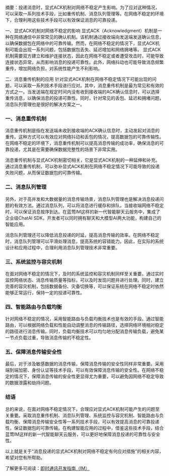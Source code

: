 摘要：投递消息时，显式ACK机制对网络不稳定产生影响。为了应对这种情况，可以采取一系列技术手段，比如重传机制、消息队列管理等。在网络不稳定的环境下，合理利用这些技术手段可以有效保证消息的可靠投递。

一、显式ACK机制对网络不稳定的影响
显式ACK（Acknowledgment）机制是一种在网络通信中非常常见的确认机制。该机制通过接收端向发送端发送确认信息，以确保数据包在网络中的可靠传输。然而，在网络不稳定的情况下，显式ACK机制可能会出现一系列问题，包括数据包丢失、延迟增加和网络拥堵等。
显式ACK机制需要双方建立和维护连接状态，因此在网络不稳定或者遭受攻击时，可能导致连接状态异常，从而影响消息的投递可靠性。此外，网络抖动也可能导致消息频繁重传，增加网络负担，对系统性能产生不利影响。

二、消息重传机制的应用
针对显式ACK机制在网络不稳定情况下可能出现的问题，可以采取一系列技术手段进行应对。其中，消息重传机制是最为常见和有效的方式之一。当发送端在规定时间内没有收到接收端的ACK确认信息时，可以选择重传消息，以确保消息的投递可靠性。同时，针对常见的丢包、延迟和拥堵问题，消息队列管理也是很好的解决方案之一。

### 一、消息重传机制
消息重传机制是指在发送端未收到接收端的ACK确认信息时，主动发起对消息的重传。这种方式可以有效应对网络抖动和丢包的情况，提高数据包的可靠传输性。在网络不稳定的环境下，消息重传机制可以提高消息传输的成功率，确保消息的可靠投递，尤其是在需要确保数据完整性的场景下非常实用。

消息重传机制与显式ACK机制密切相关，它是显式ACK机制的一种延伸和补充。通过消息重传机制，可以弥补显式ACK机制在网络不稳定情况下可能导致的投递失败问题，从而保证数据包的可靠传输。

### 二、消息队列管理
另外，对于高并发和大数据量的消息传输场景，消息队列管理也是解决消息投递问题的有效方法。通过消息队列，可以将消息进行缓存和排队，当接收端网络不稳定时，可以保证消息按序到达。在蓝莺IM这样的新一代智能聊天云服务中，集成了企业级ChatAI SDK，开发者可以同时拥有聊天和大模型AI两大功能，构建自己的智能应用。

消息队列管理还可以降低消息投递的时延，提高消息传输的效率。在网络不稳定时，消息队列管理可以平滑处理消息，提高系统的容错能力。因此，在实际的系统设计和应用过程中，合理利用消息队列管理技术非常重要。

### 三、系统监控与容灾机制
在面对网络不稳定的情况下，及时的系统监控和容灾机制同样至关重要。通过实时监控网络状态、消息传输质量等指标，可以及时发现问题并进行处理。同时，建立完善的容灾机制，包括数据备份、灾备切换等，可以保证系统在网络不稳定时依然能够正常运行，保持一定的投递可靠性。

### 四、智能路由与负载均衡
针对网络不稳定的情况，采用智能路由与负载均衡技术也是有效的手段。通过智能路由，可以根据网络负载和性能自动调整消息的传输路径，选择网络环境相对稳定的路径进行消息传输。同时，负载均衡技术可以均匀地分配消息传输负载，避免某一节点负载过重，导致消息传输的不稳定性。

### 五、保障消息传输安全性
最后，对于涉及敏感数据的消息传输，保障消息传输的安全性同样非常重要。采用端到端加密、身份认证等技术手段，可以有效保障消息传输的安全性。在网络不稳定的情况下，保障消息传输的安全性更显得尤为重要，可以避免因网络不稳定导致的数据泄露和劫持问题。

### 结语
总的来说，在面对网络不稳定情况下，合理应对显式ACK机制可能产生的问题至关重要。采取消息重传机制、消息队列管理、系统监控与容灾机制、智能路由与负载均衡、保障消息传输安全性等一系列技术手段，可以有效提高消息的可靠投递性，保证数据包的可靠传输。在构建智能应用的过程中，借鉴这些技术手段，结合蓝莺IM这样的新一代智能聊天云服务，可以更好地保障消息投递的可靠性与安全性。

以上就是关于“消息投递的显式ACK机制对网络不稳定有何应对措施”的相关内容，希望对您有所帮助。

了解更多可阅读：[即时通讯开发指南（IM）](../articles/product-and-technologies/)
